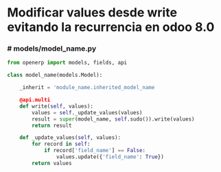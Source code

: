 Modificar values desde write evitando la recurrencia en odoo 8.0
===

### \# models/model\_name.py
```python
from openerp import models, fields, api

class model_name(models.Model):

	_inherit = 'module_name.inherited_model_name

	@api.multi
	def write(self, values):
		values = self._update_values(values)
		result = super(model_name, self.sudo()).write(values)
		return result

	def _update_values(self, values):
		for record in self:
			if record['field_name'] == False:
				values.update({'field_name': True})
		return values
```
